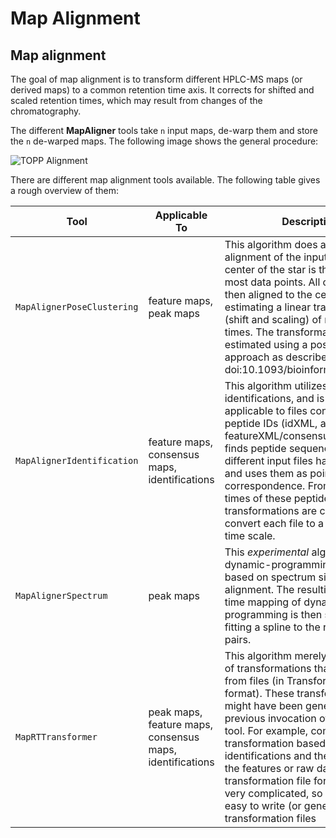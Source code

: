 Map Alignment
=============

## Map alignment

The goal of map alignment is to transform different HPLC-MS maps (or derived maps) to a common retention time axis. It
corrects for shifted and scaled retention times, which may result from changes of the chromatography.

The different **MapAligner** tools take `n` input maps, de-warp them and store the `n` de-warped maps. The following
image shows the general procedure:

![TOPP Alignment](../../images/tutorials/topp/TOPP_alignment.png)

There are different map alignment tools available. The following table gives a rough overview of them:

| Tool | Applicable To | Description |
|-------------|---------------|-------------|
| `MapAlignerPoseClustering` | feature maps, peak maps | This algorithm does a star-wise alignment of the input data. The center of the star is the map with most data points. All other maps are then aligned to the center map by estimating a linear transformation (shift and scaling) of retention times. The transformation is estimated using a pose clustering approach as described in doi:10.1093/bioinformatics/btm209 |
| `MapAlignerIdentification` | feature maps, consensus maps, identifications | This algorithm utilizes peptide identifications, and is thus applicable to files containing peptide IDs (idXML, annotated featureXML/consensusXML). It finds peptide sequences that different input files have in common and uses them as points of correspondence. From the retention times of these peptides, transformations are computed that convert each file to a consensus time scale. |
| `MapAlignerSpectrum` | peak maps | This *experimental* algorithm uses a dynamic-programming approach based on spectrum similarity for the alignment. The resulting retention time mapping of dynamic-programming is then smoothed by fitting a spline to the retention time pairs. |
| `MapRTTransformer` | peak maps, feature maps, consensus maps, identifications | This algorithm merely *applies* a set of transformations that are read from files (in TransformationXML format). These transformations might have been generated by a previous invocation of a MapAligner tool. For example, compute a transformation based on identifications and then apply it to the features or raw data. The transformation file format is not very complicated, so it is relatively easy to write (or generate) the transformation files |
